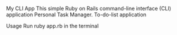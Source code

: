 My CLI App
This simple Ruby on Rails command-line interface (CLI) application Personal Task Manager.
To-do-list application

Usage
Run ruby app.rb in the terminal

